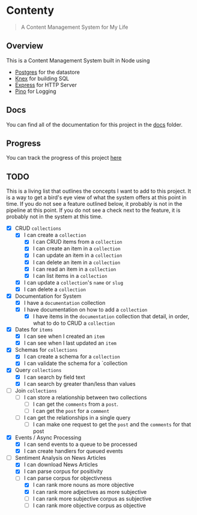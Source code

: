 # Contenty

> A Content Management System for My Life

## Overview

This is a Content Management System built in Node using

- [Postgres][postgres] for the datastore
- [Knex][knex] for building SQL
- [Express][express] for HTTP Server
- [Pino][pino] for Logging

## Docs

You can find all of the documentation for this project in the [docs](./docs/index.md) folder.

## Progress

You can track the progress of this project [here][internal-progress]

## TODO

This is a living list that outlines the concepts I want to add to this project.
It is a way to get a bird's eye view of what the system offers at this point in
time. If you do not see a feature outlined below, it probably is not in the pipeline
at this point. If you do not see a check next to the feature, it is probably not in
the system at this time.

- [x] CRUD `collections` 
  - [x] I can create a `collection`
    - [x] I can CRUD items from a `collection`
    - [x] I can create an item in a `collection`
    - [x] I can update an item in a `collection`
    - [x] I can delete an item in a `collection`
    - [x] I can read an item in a `collection`
    - [x] I can list items in a `collection`
  - [x] I can update a `collection`'s `name` or `slug`
  - [x] I can delete a `collection`

- [x] Documentation for System
  - [x] I have a `documentation` collection
  - [x] I have documentation on how to add a `collection`
    - [x] I have items in the `documentation` collection that detail, in order, what to do to CRUD a `collection`

- [x] Dates for `items`
  - [x] I can see when I created an `item`
  - [x] I can see when I last updated an `item`

- [x] Schemas for `collections`
  - [x] I can create a schema for a `collection`
  - [x] I can validate the schema for a `collection

- [x] Query `collections`
  - [x] I can search by field text
  - [x] I can search by greater than/less than values

- [ ] Join `collections`
  - [ ] I can store a relationship between two collections
    - [ ] I can get the `comments` from a `post`. 
    - [ ] I can get the `post` for a `comment`
  - [ ] I can get the relationships in a single query
    - [ ] I can make one request to get the `post` and the `comments` for that post

- [x] Events / Async Processing
  - [x] I can send events to a queue to be processed
  - [x] I can create handlers for queued events

- [ ] Sentiment Analysis on News Articles
  - [x] I can download News Articles
  - [x] I can parse corpus for positivity
  - [ ] I can parse corpus for objectivness
    - [x] I can rank more nouns as more objective
    - [x] I can rank more adjectives as more subjective
    - [ ] I can rank more subjective corpus as subjective
    - [ ] I can rank more objective corpus as objective

[postgres]: https://www.postgresql.org/
[knex]: http://knexjs.org/
[express]: http://expressjs.com/
[pino]: https://getpino.io/
[internal-progress]: /.progress/index.md
